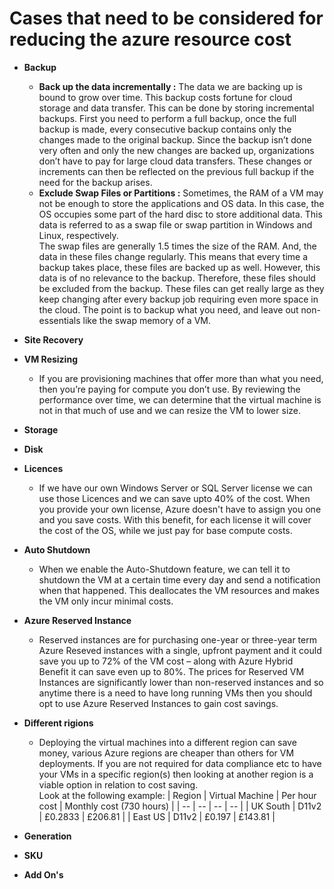 # Cases that need to be considered for reducing the azure resource cost 

- **Backup** 
  - **Back up the data incrementally :** The data we are backing up is bound to grow over time. This backup costs fortune for cloud storage and data transfer. This can be done by 
 storing incremental backups. First you need to perform a full backup, once the full backup is made, every consecutive backup contains only the changes made to the original 
 backup. Since the backup isn’t done very often and only the new changes are backed up, organizations don’t have to pay for large cloud data transfers. These changes or 
 increments can then be reflected on the previous full backup if the need for the backup arises. 
  - **Exclude Swap Files or Partitions :** Sometimes, the RAM of a VM may not be enough to store the applications and OS data. In this case, the OS occupies some part of the hard 
  disc to store additional data. This data is referred to as a swap file or swap partition in Windows and Linux, respectively.<br>
  The swap files are generally 1.5 times the size of the RAM. And, the data in these files change regularly. This means that every time a backup takes place, 
  these files are backed up as well. However, this data is of no relevance to the backup. Therefore, these files should be excluded from the backup. These files can get 
  really large as they keep changing after every backup job requiring even more space in the cloud. The point is to backup what you need, and leave out non-essentials like 
  the swap memory of a VM.


- **Site Recovery**

- **VM Resizing**
  - If you are provisioning machines that offer more than what you need, then you’re paying for compute you don’t use. By reviewing the performance over time, we can determine 
  that the virtual machine is not in that much of use and we can resize the VM to lower size.

- **Storage**

- **Disk**

- **Licences**
  - If we have our own Windows Server or SQL Server license we can use those Licences and we can save upto 40% of the cost. When you provide your own license, Azure doesn't have 
  to assign you one and you save costs. With this benefit, for each license it will cover the cost of the OS, while we just pay for base compute costs.
  
- **Auto Shutdown**
  - When we enable the Auto-Shutdown feature, we can tell it to shutdown the VM at a certain time every day and send a notification when that happened. This deallocates the VM 
  resources and makes the VM only incur minimal costs.
  
- **Azure Reserved Instance**
  - Reserved instances are for purchasing one-year or three-year term Azure Reseved instances with a single, upfront payment and it could save you up to 72% of the VM 
    cost – along with Azure Hybrid Benefit it can save even up to 80%. The prices for Reserved VM Instances are significantly lower than non-reserved instances and so anytime 
    there is a need to have long running VMs then you should opt to use Azure Reserved Instances to gain cost savings.
    
- **Different rigions**
  - Deploying the virtual machines into a different region can save money, various Azure regions are cheaper than others for VM deployments. If you are not required for data 
    compliance etc to have your VMs in a specific region(s) then looking at another region is a viable option in relation to cost saving.<br>
    Look at the following example:
    | Region | Virtual Machine | Per hour cost | Monthly cost (730 hours) |
    | -- | -- | -- | -- |
    | UK South | D11v2 | £0.2833 | £206.81 |
    | East US | D11v2 | £0.197 | £143.81 |

- **Generation**

- **SKU**

- **Add On's**
